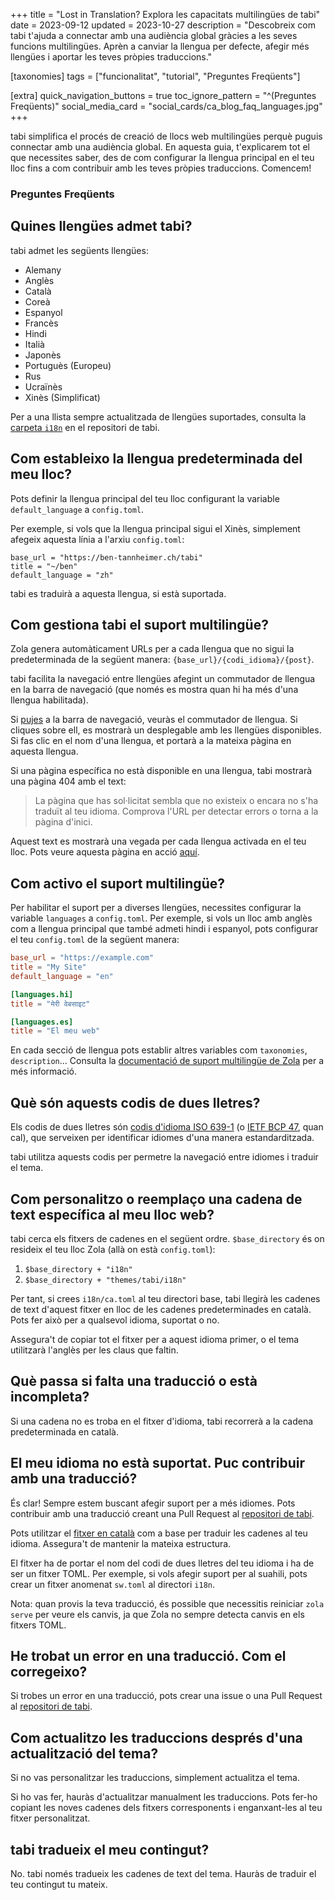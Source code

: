 +++
title = "Lost in Translation? Explora les capacitats multilingües de tabi"
date = 2023-09-12
updated = 2023-10-27
description = "Descobreix com tabi t'ajuda a connectar amb una audiència global gràcies a les seves funcions multilingües. Aprèn a canviar la llengua per defecte, afegir més llengües i aportar les teves pròpies traduccions."

[taxonomies]
tags = ["funcionalitat", "tutorial", "Preguntes Freqüents"]

[extra]
quick_navigation_buttons = true
toc_ignore_pattern = "^(Preguntes Freqüents)"
social_media_card = "social_cards/ca_blog_faq_languages.jpg"
+++

tabi simplifica el procés de creació de llocs web multilingües perquè puguis connectar amb una audiència global. En aquesta guia, t'explicarem tot el que necessites saber, des de com configurar la llengua principal en el teu lloc fins a com contribuir amb les teves pròpies traduccions. Comencem!

### Preguntes Freqüents

<!-- toc -->

## Quines llengües admet tabi?

tabi admet les següents llengües:

- Alemany
- Anglès
- Català
- Coreà
- Espanyol
- Francès
- Hindi
- Italià
- Japonès
- Portuguès (Europeu)
- Rus
- Ucraïnès
- Xinès (Simplificat)

Per a una llista sempre actualitzada de llengües suportades, consulta la [carpeta `i18n`](https://github.com/welpo/tabi/tree/main/i18n) en el repositori de tabi.

## Com estableixo la llengua predeterminada del meu lloc?

Pots definir la llengua principal del teu lloc configurant la variable `default_language` a `config.toml`.

Per exemple, si vols que la llengua principal sigui el Xinès, simplement afegeix aquesta línia a l'arxiu `config.toml`:

```toml, hl_lines=03
base_url = "https://ben-tannheimer.ch/tabi"
title = "~/ben"
default_language = "zh"
```

tabi es traduirà a aquesta llengua, si està suportada.

## Com gestiona tabi el suport multilingüe?

Zola genera automàticament URLs per a cada llengua que no sigui la predeterminada de la següent manera: `{base_url}/{codi_idioma}/{post}`.

tabi facilita la navegació entre llengües afegint un commutador de llengua en la barra de navegació (que només es mostra quan hi ha més d'una llengua habilitada).

Si [pujes](#) a la barra de navegació, veuràs el commutador de llengua. Si cliques sobre ell, es mostrarà un desplegable amb les llengües disponibles. Si fas clic en el nom d'una llengua, et portarà a la mateixa pàgina en aquesta llengua.

Si una pàgina específica no està disponible en una llengua, tabi mostrarà una pàgina 404 amb el text:

> La pàgina que has sol·licitat sembla que no existeix o encara no s'ha traduït al teu idioma. Comprova l'URL per detectar errors o torna a la pàgina d'inici.

Aquest text es mostrarà una vegada per cada llengua activada en el teu lloc. Pots veure aquesta pàgina en acció [aquí](https://ben-tannheimer.ch/tabi/404.html).

## Com activo el suport multilingüe?

Per habilitar el suport per a diverses llengües, necessites configurar la variable `languages` a `config.toml`. Per exemple, si vols un lloc amb anglès com a llengua principal que també admeti hindi i espanyol, pots configurar el teu `config.toml` de la següent manera:

```toml
base_url = "https://example.com"
title = "My Site"
default_language = "en"

[languages.hi]
title = "मेरी वेबसाइट"

[languages.es]
title = "El meu web"
```

En cada secció de llengua pots establir altres variables com `taxonomies`, `description`… Consulta la [documentació de suport multilingüe de Zola](https://www.getzola.org/documentation/content/multilingual/) per a més informació.

## Què són aquests codis de dues lletres?

Els codis de dues lletres són [codis d'idioma ISO 639-1](https://localizely.com/iso-639-1-list/) (o [IETF BCP 47](https://ca.wikipedia.org/wiki/Codi_de_llengua_IETF), quan cal), que serveixen per identificar idiomes d'una manera estandarditzada.

tabi utilitza aquests codis per permetre la navegació entre idiomes i traduir el tema.

## Com personalitzo o reemplaço una cadena de text específica al meu lloc web?

tabi cerca els fitxers de cadenes en el següent ordre. `$base_directory` és on resideix el teu lloc Zola (allà on està `config.toml`):

1. `$base_directory + "i18n"`
2. `$base_directory + "themes/tabi/i18n"`

Per tant, si crees `i18n/ca.toml` al teu directori base, tabi llegirà les cadenes de text d'aquest fitxer en lloc de les cadenes predeterminades en català. Pots fer això per a qualsevol idioma, suportat o no.

Assegura't de copiar tot el fitxer per a aquest idioma primer, o el tema utilitzarà l'anglès per les claus que faltin.

## Què passa si falta una traducció o està incompleta?

Si una cadena no es troba en el fitxer d'idioma, tabi recorrerà a la cadena predeterminada en català.

## El meu idioma no està suportat. Puc contribuir amb una traducció?

És clar! Sempre estem buscant afegir suport per a més idiomes. Pots contribuir amb una traducció creant una Pull Request al [repositori de tabi](https://github.com/welpo/tabi).

Pots utilitzar el [fitxer en català](https://github.com/welpo/tabi/blob/main/i18n/ca.toml) com a base per traduir les cadenes al teu idioma. Assegura't de mantenir la mateixa estructura.

El fitxer ha de portar el nom del codi de dues lletres del teu idioma i ha de ser un fitxer TOML. Per exemple, si vols afegir suport per al suahili, pots crear un fitxer anomenat `sw.toml` al directori `i18n`.

Nota: quan provis la teva traducció, és possible que necessitis reiniciar `zola serve` per veure els canvis, ja que Zola no sempre detecta canvis en els fitxers TOML.

## He trobat un error en una traducció. Com el corregeixo?

Si trobes un error en una traducció, pots crear una issue o una Pull Request al [repositori de tabi](https://github.com/welpo/tabi).

## Com actualitzo les traduccions després d'una actualització del tema?

Si no vas personalitzar les traduccions, simplement actualitza el tema.

Si ho vas fer, hauràs d'actualitzar manualment les traduccions. Pots fer-ho copiant les noves cadenes dels fitxers corresponents i enganxant-les al teu fitxer personalitzat.

## tabi tradueix el meu contingut?

No. tabi només tradueix les cadenes de text del tema. Hauràs de traduir el teu contingut tu mateix.
